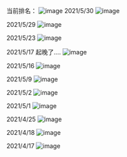 当前排名：
![image](https://user-images.githubusercontent.com/26736402/118313694-b4ff9c00-b525-11eb-94db-1d117067af24.png)
2021/5/30
![image](https://user-images.githubusercontent.com/26736402/120091443-c8258500-c13d-11eb-9959-e336e749c40e.png)

2021/5/29
![image](https://user-images.githubusercontent.com/26736402/120076197-f02dcd80-c0d6-11eb-896c-ff12ee84716b.png)

2021/5/23
![image](https://user-images.githubusercontent.com/26736402/119248332-09101d80-bbc3-11eb-9856-aa8a022d4de6.png)

2021/5/17 起晚了....
![image](https://user-images.githubusercontent.com/26736402/118385364-c6899680-b640-11eb-84b9-4eb84cc2ff2a.png)

2021/5/16
![image](https://user-images.githubusercontent.com/26736402/118370737-ab387000-b5db-11eb-906e-eba7271c06cd.png)

2021/5/9
![image](https://user-images.githubusercontent.com/26736402/117560198-2ec6fe00-b0be-11eb-9a01-adf162c20be6.png)

2021/5/2
![image](https://user-images.githubusercontent.com/26736402/116959930-9dc4e100-acd1-11eb-9447-bcfd8ac2e69a.png)

2021/5/1
![image](https://user-images.githubusercontent.com/26736402/116959913-8f76c500-acd1-11eb-8d0c-b54b6a2483bb.png)

2021/4/25
![image](https://user-images.githubusercontent.com/26736402/116959877-79690480-acd1-11eb-9491-7ea85b1ed61a.png)

2021/4/18
![image](https://user-images.githubusercontent.com/26736402/116959838-66eecb00-acd1-11eb-934b-c567317bcdce.png)

2021/4/17
![image](https://user-images.githubusercontent.com/26736402/116959798-52123780-acd1-11eb-9c4d-7209aa1e58d5.png)
